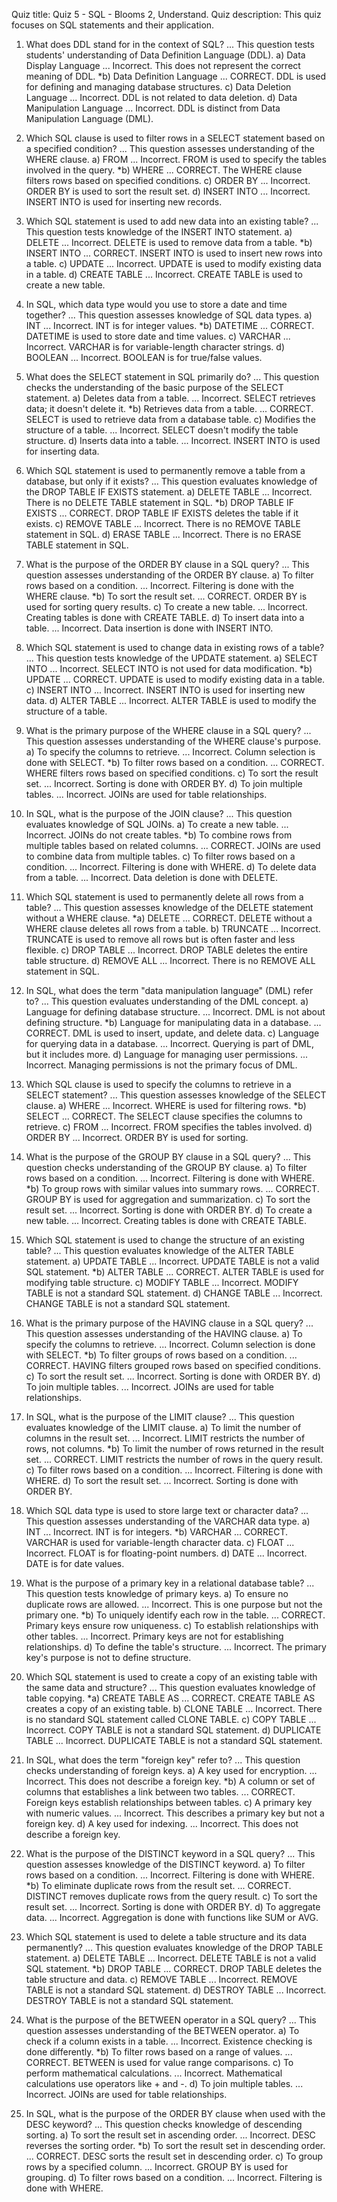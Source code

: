 Quiz title: Quiz 5 - SQL - Blooms 2, Understand.
Quiz description: This quiz focuses on SQL statements and their application.


1. What does DDL stand for in the context of SQL?
... This question tests students' understanding of Data Definition Language (DDL).
a) Data Display Language
... Incorrect. This does not represent the correct meaning of DDL.
*b) Data Definition Language
... CORRECT. DDL is used for defining and managing database structures.
c) Data Deletion Language
... Incorrect. DDL is not related to data deletion.
d) Data Manipulation Language
... Incorrect. DDL is distinct from Data Manipulation Language (DML).

2. Which SQL clause is used to filter rows in a SELECT statement based on a specified condition?
... This question assesses understanding of the WHERE clause.
a) FROM
... Incorrect. FROM is used to specify the tables involved in the query.
*b) WHERE
... CORRECT. The WHERE clause filters rows based on specified conditions.
c) ORDER BY
... Incorrect. ORDER BY is used to sort the result set.
d) INSERT INTO
... Incorrect. INSERT INTO is used for inserting new records.

3. Which SQL statement is used to add new data into an existing table?
... This question tests knowledge of the INSERT INTO statement.
a) DELETE
... Incorrect. DELETE is used to remove data from a table.
*b) INSERT INTO
... CORRECT. INSERT INTO is used to insert new rows into a table.
c) UPDATE
... Incorrect. UPDATE is used to modify existing data in a table.
d) CREATE TABLE
... Incorrect. CREATE TABLE is used to create a new table.

4. In SQL, which data type would you use to store a date and time together?
... This question assesses knowledge of SQL data types.
a) INT
... Incorrect. INT is for integer values.
*b) DATETIME
... CORRECT. DATETIME is used to store date and time values.
c) VARCHAR
... Incorrect. VARCHAR is for variable-length character strings.
d) BOOLEAN
... Incorrect. BOOLEAN is for true/false values.

5. What does the SELECT statement in SQL primarily do?
... This question checks the understanding of the basic purpose of the SELECT statement.
a) Deletes data from a table.
... Incorrect. SELECT retrieves data; it doesn't delete it.
*b) Retrieves data from a table.
... CORRECT. SELECT is used to retrieve data from a database table.
c) Modifies the structure of a table.
... Incorrect. SELECT doesn't modify the table structure.
d) Inserts data into a table.
... Incorrect. INSERT INTO is used for inserting data.

6. Which SQL statement is used to permanently remove a table from a database, but only if it exists?
... This question evaluates knowledge of the DROP TABLE IF EXISTS statement.
a) DELETE TABLE
... Incorrect. There is no DELETE TABLE statement in SQL.
*b) DROP TABLE IF EXISTS
... CORRECT. DROP TABLE IF EXISTS deletes the table if it exists.
c) REMOVE TABLE
... Incorrect. There is no REMOVE TABLE statement in SQL.
d) ERASE TABLE
... Incorrect. There is no ERASE TABLE statement in SQL.

7. What is the purpose of the ORDER BY clause in a SQL query?
... This question assesses understanding of the ORDER BY clause.
a) To filter rows based on a condition.
... Incorrect. Filtering is done with the WHERE clause.
*b) To sort the result set.
... CORRECT. ORDER BY is used for sorting query results.
c) To create a new table.
... Incorrect. Creating tables is done with CREATE TABLE.
d) To insert data into a table.
... Incorrect. Data insertion is done with INSERT INTO.

8. Which SQL statement is used to change data in existing rows of a table?
... This question tests knowledge of the UPDATE statement.
a) SELECT INTO
... Incorrect. SELECT INTO is not used for data modification.
*b) UPDATE
... CORRECT. UPDATE is used to modify existing data in a table.
c) INSERT INTO
... Incorrect. INSERT INTO is used for inserting new data.
d) ALTER TABLE
... Incorrect. ALTER TABLE is used to modify the structure of a table.

9. What is the primary purpose of the WHERE clause in a SQL query?
... This question assesses understanding of the WHERE clause's purpose.
a) To specify the columns to retrieve.
... Incorrect. Column selection is done with SELECT.
*b) To filter rows based on a condition.
... CORRECT. WHERE filters rows based on specified conditions.
c) To sort the result set.
... Incorrect. Sorting is done with ORDER BY.
d) To join multiple tables.
... Incorrect. JOINs are used for table relationships.

10. In SQL, what is the purpose of the JOIN clause?
... This question evaluates knowledge of SQL JOINs.
a) To create a new table.
... Incorrect. JOINs do not create tables.
*b) To combine rows from multiple tables based on related columns.
... CORRECT. JOINs are used to combine data from multiple tables.
c) To filter rows based on a condition.
... Incorrect. Filtering is done with WHERE.
d) To delete data from a table.
... Incorrect. Data deletion is done with DELETE.


11. Which SQL statement is used to permanently delete all rows from a table?
... This question assesses knowledge of the DELETE statement without a WHERE clause.
*a) DELETE
... CORRECT. DELETE without a WHERE clause deletes all rows from a table.
b) TRUNCATE
... Incorrect. TRUNCATE is used to remove all rows but is often faster and less flexible.
c) DROP TABLE
... Incorrect. DROP TABLE deletes the entire table structure.
d) REMOVE ALL
... Incorrect. There is no REMOVE ALL statement in SQL.

12. In SQL, what does the term "data manipulation language" (DML) refer to?
... This question evaluates understanding of the DML concept.
a) Language for defining database structure.
... Incorrect. DML is not about defining structure.
*b) Language for manipulating data in a database.
... CORRECT. DML is used to insert, update, and delete data.
c) Language for querying data in a database.
... Incorrect. Querying is part of DML, but it includes more.
d) Language for managing user permissions.
... Incorrect. Managing permissions is not the primary focus of DML.

13. Which SQL clause is used to specify the columns to retrieve in a SELECT statement?
... This question assesses knowledge of the SELECT clause.
a) WHERE
... Incorrect. WHERE is used for filtering rows.
*b) SELECT
... CORRECT. The SELECT clause specifies the columns to retrieve.
c) FROM
... Incorrect. FROM specifies the tables involved.
d) ORDER BY
... Incorrect. ORDER BY is used for sorting.

14. What is the purpose of the GROUP BY clause in a SQL query?
... This question checks understanding of the GROUP BY clause.
a) To filter rows based on a condition.
... Incorrect. Filtering is done with WHERE.
*b) To group rows with similar values into summary rows.
... CORRECT. GROUP BY is used for aggregation and summarization.
c) To sort the result set.
... Incorrect. Sorting is done with ORDER BY.
d) To create a new table.
... Incorrect. Creating tables is done with CREATE TABLE.

15. Which SQL statement is used to change the structure of an existing table?
... This question evaluates knowledge of the ALTER TABLE statement.
a) UPDATE TABLE
... Incorrect. UPDATE TABLE is not a valid SQL statement.
*b) ALTER TABLE
... CORRECT. ALTER TABLE is used for modifying table structure.
c) MODIFY TABLE
... Incorrect. MODIFY TABLE is not a standard SQL statement.
d) CHANGE TABLE
... Incorrect. CHANGE TABLE is not a standard SQL statement.

16. What is the primary purpose of the HAVING clause in a SQL query?
... This question assesses understanding of the HAVING clause.
a) To specify the columns to retrieve.
... Incorrect. Column selection is done with SELECT.
*b) To filter groups of rows based on a condition.
... CORRECT. HAVING filters grouped rows based on specified conditions.
c) To sort the result set.
... Incorrect. Sorting is done with ORDER BY.
d) To join multiple tables.
... Incorrect. JOINs are used for table relationships.

17. In SQL, what is the purpose of the LIMIT clause?
... This question evaluates knowledge of the LIMIT clause.
a) To limit the number of columns in the result set.
... Incorrect. LIMIT restricts the number of rows, not columns.
*b) To limit the number of rows returned in the result set.
... CORRECT. LIMIT restricts the number of rows in the query result.
c) To filter rows based on a condition.
... Incorrect. Filtering is done with WHERE.
d) To sort the result set.
... Incorrect. Sorting is done with ORDER BY.

18. Which SQL data type is used to store large text or character data?
... This question assesses understanding of the VARCHAR data type.
a) INT
... Incorrect. INT is for integers.
*b) VARCHAR
... CORRECT. VARCHAR is used for variable-length character data.
c) FLOAT
... Incorrect. FLOAT is for floating-point numbers.
d) DATE
... Incorrect. DATE is for date values.

19. What is the purpose of a primary key in a relational database table?
... This question tests knowledge of primary keys.
a) To ensure no duplicate rows are allowed.
... Incorrect. This is one purpose but not the primary one.
*b) To uniquely identify each row in the table.
... CORRECT. Primary keys ensure row uniqueness.
c) To establish relationships with other tables.
... Incorrect. Primary keys are not for establishing relationships.
d) To define the table's structure.
... Incorrect. The primary key's purpose is not to define structure.

20. Which SQL statement is used to create a copy of an existing table with the same data and structure?
... This question evaluates knowledge of table copying.
*a) CREATE TABLE AS
... CORRECT. CREATE TABLE AS creates a copy of an existing table.
b) CLONE TABLE
... Incorrect. There is no standard SQL statement called CLONE TABLE.
c) COPY TABLE
... Incorrect. COPY TABLE is not a standard SQL statement.
d) DUPLICATE TABLE
... Incorrect. DUPLICATE TABLE is not a standard SQL statement.

21. In SQL, what does the term "foreign key" refer to?
... This question checks understanding of foreign keys.
a) A key used for encryption.
... Incorrect. This does not describe a foreign key.
*b) A column or set of columns that establishes a link between two tables.
... CORRECT. Foreign keys establish relationships between tables.
c) A primary key with numeric values.
... Incorrect. This describes a primary key but not a foreign key.
d) A key used for indexing.
... Incorrect. This does not describe a foreign key.

22. What is the purpose of the DISTINCT keyword in a SQL query?
... This question assesses knowledge of the DISTINCT keyword.
a) To filter rows based on a condition.
... Incorrect. Filtering is done with WHERE.
*b) To eliminate duplicate rows from the result set.
... CORRECT. DISTINCT removes duplicate rows from the query result.
c) To sort the result set.
... Incorrect. Sorting is done with ORDER BY.
d) To aggregate data.
... Incorrect. Aggregation is done with functions like SUM or AVG.

23. Which SQL statement is used to delete a table structure and its data permanently?
... This question evaluates knowledge of the DROP TABLE statement.
a) DELETE TABLE
... Incorrect. DELETE TABLE is not a valid SQL statement.
*b) DROP TABLE
... CORRECT. DROP TABLE deletes the table structure and data.
c) REMOVE TABLE
... Incorrect. REMOVE TABLE is not a standard SQL statement.
d) DESTROY TABLE
... Incorrect. DESTROY TABLE is not a standard SQL statement.

24. What is the purpose of the BETWEEN operator in a SQL query?
... This question assesses understanding of the BETWEEN operator.
a) To check if a column exists in a table.
... Incorrect. Existence checking is done differently.
*b) To filter rows based on a range of values.
... CORRECT. BETWEEN is used for value range comparisons.
c) To perform mathematical calculations.
... Incorrect. Mathematical calculations use operators like + and -.
d) To join multiple tables.
... Incorrect. JOINs are used for table relationships.

25. In SQL, what is the purpose of the ORDER BY clause when used with the DESC keyword?
... This question checks knowledge of descending sorting.
a) To sort the result set in ascending order.
... Incorrect. DESC reverses the sorting order.
*b) To sort the result set in descending order.
... CORRECT. DESC sorts the result set in descending order.
c) To group rows by a specified column.
... Incorrect. GROUP BY is used for grouping.
d) To filter rows based on a condition.
... Incorrect. Filtering is done with WHERE.

